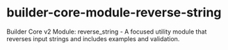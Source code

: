 # builder-core-module-reverse-string
Builder Core v2 Module: reverse_string - A focused utility module that reverses input strings and includes examples and validation.
